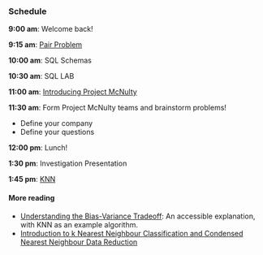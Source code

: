 ### Schedule

**9:00 am**: Welcome back! 

**9:15 am**: [Pair Problem](pair.md)

**10:00 am**: SQL Schemas

**10:30 am**: SQL LAB

**11:00 am**: [Introducing Project McNulty](McNulty.pdf)

**11:30 am**: Form Project McNulty teams and brainstorm problems!

 * Define your company
 * Define your questions

**12:00 pm**: Lunch!

**1:30 pm**: Investigation Presentation

**1:45 pm**: [KNN](Knn.pdf)



#### More reading

 * [Understanding the Bias-Variance Tradeoff](http://scott.fortmann-roe.com/docs/BiasVariance.html): An accessible explanation, with KNN as an example algorithm.
 * [Introduction to k Nearest Neighbour Classification and Condensed Nearest Neighbour Data Reduction](http://www.math.le.ac.uk/people/ag153/homepage/KNN/OliverKNN_Talk.pdf)
